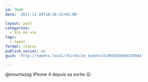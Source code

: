 ```yaml
---
id: 7048
date: '2011-12-28T10:10:32+01:00'

layout: post
categories:
  - Vis ma vie
tags:
  - tweet
format: status
publish_social: no
guid: 'http://tweets.local/?birdsite_tweet=151968265680338944'

---
```


@mourtazag iPhone 4 depuis sa sortie 😉